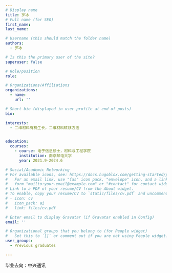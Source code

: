 ```yaml
---
# Display name
title: 罗冰
# Full name (for SEO)
first_name: 
last_name: 

# Username (this should match the folder name)
authors:
  - 罗冰

# Is this the primary user of the site?
superuser: false

# Role/position
role: 

# Organizations/Affiliations
organizations:
  - name: 
    url: ''

# Short bio (displayed in user profile at end of posts)
bio: 

interests:
  - 二维材料有机生长，二维材料转移方法


education:
  courses:
    - course: 电子信息硕士，材料与工程学院
      institution: 南京邮电大学
      year: 2021.9-2024.6

# Social/Academic Networking
# For available icons, see: https://docs.hugoblox.com/getting-started/page-builder/#icons
#   For an email link, use "fas" icon pack, "envelope" icon, and a link in the
#   form "mailto:your-email@example.com" or "#contact" for contact widget.
# Link to a PDF of your resume/CV from the About widget.
# To enable, copy your resume/CV to `static/files/cv.pdf` and uncomment the lines below.
# - icon: cv
#   icon_pack: ai
#   link: files/cv.pdf

# Enter email to display Gravatar (if Gravatar enabled in Config)
email: ''

# Organizational groups that you belong to (for People widget)
#   Set this to `[]` or comment out if you are not using People widget.
user_groups:
  - Previous graduates

---
```

毕业去向：中兴通讯




